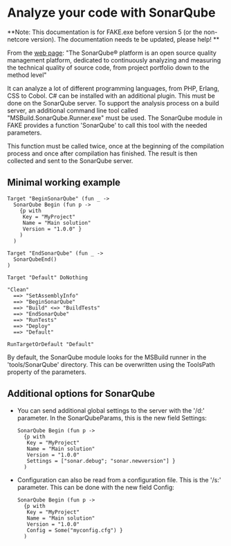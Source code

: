 # Analyze your code with SonarQube

**Note:  This documentation is for FAKE.exe before version 5 (or the non-netcore version). The documentation needs te be updated, please help! **

From the [web page](http://sonarqube.org):
"The SonarQube® platform is an open source quality management platform, dedicated to continuously analyzing and measuring the technical quality of source code, from project portfolio down to the method level"

It can analyze a lot of different programming languages, from PHP, Erlang, CSS to Cobol. C# can be installed
with an additional plugin. This must be done on the SonarQube server. 
To support the analysis process on a build server, an additional command line tool called "MSBuild.SonarQube.Runner.exe"
must be used. The SonarQube module in FAKE provides a function 'SonarQube' to call this tool with the needed parameters.

This function must be called twice, once at the beginning of the compilation process and once after
compilation has finished. The result is then collected and sent to the SonarQube server.


## Minimal working example

    Target "BeginSonarQube" (fun _ ->
      SonarQube Begin (fun p ->
        {p with
         Key = "MyProject"
         Name = "Main solution"
         Version = "1.0.0" }
        )
      )

    Target "EndSonarQube" (fun _ ->
      SonarQubeEnd()
    )

    Target "Default" DoNothing

    "Clean"
      ==> "SetAssemblyInfo"
      ==> "BeginSonarQube"
      ==> "Build" <=> "BuildTests"
      ==> "EndSonarQube"
      ==> "RunTests"
      ==> "Deploy"
      ==> "Default"

    RunTargetOrDefault "Default"

By default, the SonarQube module looks for the MSBuild runner in the 'tools/SonarQube' directory. This can be overwritten using the ToolsPath property of the parameters.

## Additional options for SonarQube

* You can send additional global settings  to the server with the '/d:' parameter.
In the SonarQubeParams, this is the new field Settings:

      SonarQube Begin (fun p ->
        {p with
         Key = "MyProject"
         Name = "Main solution"
         Version = "1.0.0" 
         Settings = ["sonar.debug"; "sonar.newversion"] }
        )

* Configuration can also be read from a configuration file. This is the '/s:' parameter.
This can be done with the new field Config:

      SonarQube Begin (fun p ->
        {p with
         Key = "MyProject"
         Name = "Main solution"
         Version = "1.0.0" 
         Config = Some("myconfig.cfg") }
        )

